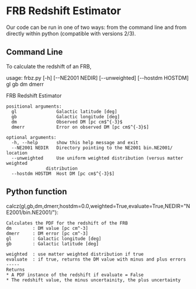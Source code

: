 # FRB Redshift Estimator

Our code can be run in one of two ways: from the command line and from directly within python (compatible with versions 2/3).

## Command Line

To calculate the redshift of an FRB, 

usage: frbz.py [-h] [--NE2001 NEDIR] [--unweighted] [--hostdm HOSTDM]
               gl gb dm dmerr

FRB Redshift Estimator

	positional arguments:
	  gl               Galactic latitude [deg]
	  gb               Galactic longitude [deg]
	  dm               Observed DM [pc cm$^{-3}$ 
	  dmerr            Error on observed DM [pc cm$^{-3}$]

	optional arguments:
	  -h, --help       show this help message and exit
	  --NE2001 NEDIR   Directory pointing to the NE2001 bin.NE2001/ location
	  --unweighted     Use uniform weighted distribution (versus matter weighted
		           distribution
	  --hostdm HOSTDM  Host DM [pc cm$^{-3}$]

## Python function

calcz(gl,gb,dm,dmerr,hostdm=0.0,weighted=True,evaluate=True,NEDIR=\"NE2001/bin.NE2001/\"):

    Calculates the PDF for the redshift of the FRB
    dm        : DM value [pc cm^-3]
    dmerr     : DM error [pc cm^-3]
    gl        : Galactic longitude [deg]
    gb        : Galactic latitude [deg]

    weighted  : use matter weighted distribution if true
    evaluate  : if true, returns the DM value with minus and plus errors
    -----
    Returns
    * A PDF instance of the redshift if evaluate = False
    * The redshift value, the minus uncertainity, the plus uncertainty
    